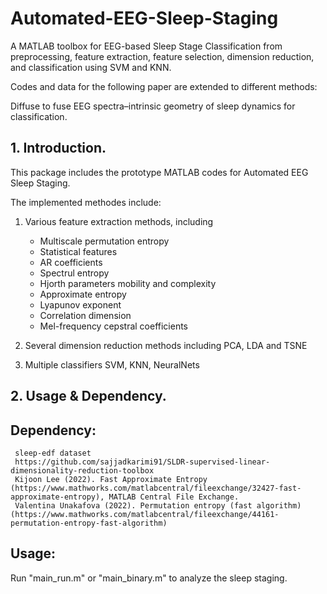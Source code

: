 # Automated-EEG-Sleep-Staging

A MATLAB toolbox for EEG-based Sleep Stage Classification from preprocessing, feature extraction, feature selection, dimension reduction, and classification using SVM and KNN.

Codes and data for the following paper are extended to different methods:

Diffuse to fuse EEG spectra–intrinsic geometry of sleep dynamics for classification.


## 1. Introduction.

This package includes the prototype MATLAB codes for Automated EEG Sleep Staging.

The implemented methodes include: 

  1. Various feature extraction methods, including 
     * Multiscale permutation entropy
     * Statistical features
     * AR coefficients
     * Spectrul entropy
     * Hjorth parameters mobility and complexity
     * Approximate entropy
     * Lyapunov exponent
     * Correlation dimension
     * Mel-frequency cepstral coefficients


  2. Several dimension reduction methods including PCA, LDA and TSNE
  3. Multiple classifiers SVM, KNN, NeuralNets


     


## 2. Usage & Dependency.

## Dependency:
     sleep-edf dataset
     https://github.com/sajjadkarimi91/SLDR-supervised-linear-dimensionality-reduction-toolbox
     Kijoon Lee (2022). Fast Approximate Entropy (https://www.mathworks.com/matlabcentral/fileexchange/32427-fast-approximate-entropy), MATLAB Central File Exchange.
     Valentina Unakafova (2022). Permutation entropy (fast algorithm) (https://www.mathworks.com/matlabcentral/fileexchange/44161-permutation-entropy-fast-algorithm)
     

## Usage:
Run "main_run.m" or "main_binary.m" to analyze the sleep staging.
